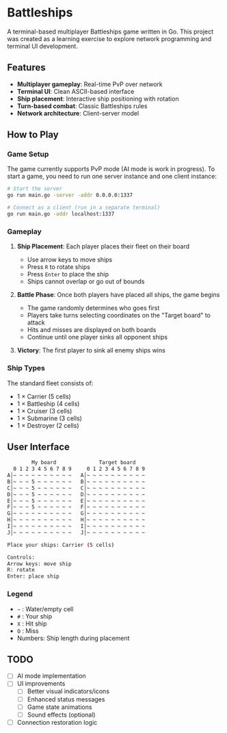 # Battleships

A terminal-based multiplayer Battleships game written in Go.
This project was created as a learning exercise to explore network programming and terminal UI development.

## Features

- **Multiplayer gameplay**: Real-time PvP over network
- **Terminal UI**: Clean ASCII-based interface
- **Ship placement**: Interactive ship positioning with rotation
- **Turn-based combat**: Classic Battleships rules
- **Network architecture**: Client-server model

## How to Play

### Game Setup

The game currently supports PvP mode (AI mode is work in progress).
To start a game, you need to run one server instance and one client instance:

```bash
# Start the server
go run main.go -server -addr 0.0.0.0:1337

# Connect as a client (run in a separate terminal)
go run main.go -addr localhost:1337
```

### Gameplay

1. **Ship Placement**: Each player places their fleet on their board
   - Use arrow keys to move ships
   - Press `R` to rotate ships
   - Press `Enter` to place the ship
   - Ships cannot overlap or go out of bounds

2. **Battle Phase**: Once both players have placed all ships, the game begins
   - The game randomly determines who goes first
   - Players take turns selecting coordinates on the "Target board" to attack
   - Hits and misses are displayed on both boards
   - Continue until one player sinks all opponent ships

3. **Victory**: The first player to sink all enemy ships wins

### Ship Types

The standard fleet consists of:

- 1 × Carrier (5 cells)
- 1 × Battleship (4 cells)  
- 1 × Cruiser (3 cells)
- 1 × Submarine (3 cells)
- 1 × Destroyer (2 cells)

## User Interface

```sh
        My board              Target board
  0 1 2 3 4 5 6 7 8 9     0 1 2 3 4 5 6 7 8 9 
A│~ ~ ~ ~ ~ ~ ~ ~ ~ ~   A│~ ~ ~ ~ ~ ~ ~ ~ ~ ~ 
B│~ ~ ~ 5 ~ ~ ~ ~ ~ ~   B│~ ~ ~ ~ ~ ~ ~ ~ ~ ~ 
C│~ ~ ~ 5 ~ ~ ~ ~ ~ ~   C│~ ~ ~ ~ ~ ~ ~ ~ ~ ~ 
D│~ ~ ~ 5 ~ ~ ~ ~ ~ ~   D│~ ~ ~ ~ ~ ~ ~ ~ ~ ~ 
E│~ ~ ~ 5 ~ ~ ~ ~ ~ ~   E│~ ~ ~ ~ ~ ~ ~ ~ ~ ~ 
F│~ ~ ~ 5 ~ ~ ~ ~ ~ ~   F│~ ~ ~ ~ ~ ~ ~ ~ ~ ~ 
G│~ ~ ~ ~ ~ ~ ~ ~ ~ ~   G│~ ~ ~ ~ ~ ~ ~ ~ ~ ~ 
H│~ ~ ~ ~ ~ ~ ~ ~ ~ ~   H│~ ~ ~ ~ ~ ~ ~ ~ ~ ~ 
I│~ ~ ~ ~ ~ ~ ~ ~ ~ ~   I│~ ~ ~ ~ ~ ~ ~ ~ ~ ~ 
J│~ ~ ~ ~ ~ ~ ~ ~ ~ ~   J│~ ~ ~ ~ ~ ~ ~ ~ ~ ~ 

Place your ships: Carrier (5 cells)

Controls:
Arrow keys: move ship
R: rotate
Enter: place ship
```

### Legend

- `~` : Water/empty cell
- `#` : Your ship
- `X` : Hit ship
- `O` : Miss
- Numbers: Ship length during placement

## TODO

- [ ] AI mode implementation
- [ ] UI improvements
  - [ ] Better visual indicators/icons
  - [ ] Enhanced status messages
  - [ ] Game state animations
  - [ ] Sound effects (optional)
- [ ] Connection restoration logic
